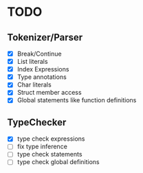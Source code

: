 # TODO
## Tokenizer/Parser
- [x] Break/Continue
- [x] List literals 
- [x] Index Expressions
- [x] Type annotations
- [x] Char literals
- [x] Struct member access 
- [x] Global statements like function definitions 

## TypeChecker
- [x] type check expressions
- [ ] fix type inference
- [ ] type check statements 
- [ ] type check global definitions 
